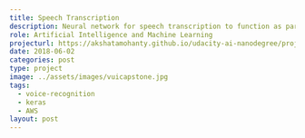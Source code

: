 ```yaml
---
title: Speech Transcription
description: Neural network for speech transcription to function as part of an end-to-end automatic speech recognition (ASR) pipeline
role: Artificial Intelligence and Machine Learning
projecturl: https://akshatamohanty.github.io/udacity-ai-nanodegree/project-07-vui-capstone/vui_notebook.html
date: 2018-06-02
categories: post
type: project
image: ../assets/images/vuicapstone.jpg
tags:
  - voice-recognition
  - keras
  - AWS
layout: post
---
```

